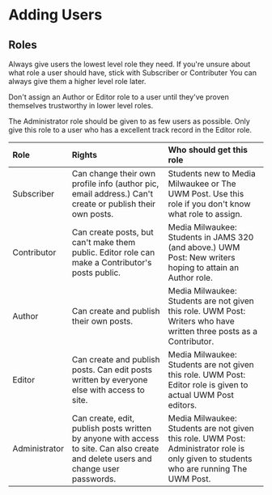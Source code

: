 # Adding Users

## Roles

Always give users the lowest level role they need. If you're unsure about what role a user should have, stick with Subscriber or Contributer You can always give them a higher level role later.

Don't assign an Author or Editor role to a user until they've proven themselves trustworthy in lower level roles.

The Administrator role should be given to as few users as possible. Only give this role to a user who has a excellent track record in the Editor role.

| Role | Rights | Who should get this role |
| :--- | :--- | :--- |
| Subscriber | Can change their own profile info \(author pic, email address.\) Can't create or publish their own posts. | Students new to Media Milwaukee or The UWM Post. Use this role if you don't know what role to assign. |
| Contributor | Can create posts, but can't make them public. Editor role can make a Contributor's posts public. | Media Milwaukee: Students in JAMS 320 \(and above.\) UWM Post: New writers hoping to attain an Author role. |
| Author | Can create and publish their own posts. | Media Milwaukee: Students are not given this role. UWM Post: Writers who have written three posts as a Contributor. |
| Editor | Can create and publish posts. Can edit posts written by everyone else with access to site. | Media Milwaukee: Students are not given this role. UWM Post: Editor role is given to actual UWM Post editors.  |
| Administrator | Can create, edit, publish posts written by anyone with access to site. Can also create and delete users and change user passwords. | Media Milwaukee: Students are not given this role. UWM Post: Administrator role is only given to students who are running The UWM Post. |



